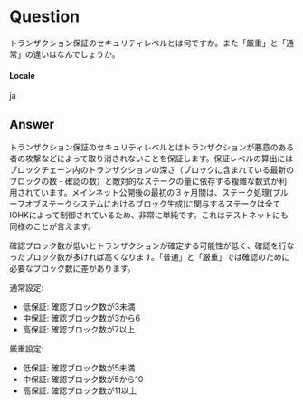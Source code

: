 # Question
トランザクション保証のセキュリティレベルとは何ですか。また「厳重」と「通常」の違いはなんでしょうか。
#### Locale
ja
## Answer
トランザクション保証のセキュリティレベルとはトランザクションが悪意のある者の攻撃などによって取り消されないことを保証します。保証レベルの算出にはブロックチェーン内のトランザクションの深さ（ブロックに含まれている最新のブロックの数 - 確認の数）と敵対的なステークの量に依存する複雑な数式が利用されています。メインネット公開後の最初の３ヶ月間は、ステーク処理(プルーフオブステークシステムにおけるブロック生成)に関与するステークは全てIOHKによって制御されているため、非常に単純です。これはテストネットにも同様のことが言えます。

確認ブロック数が低いとトランザクションが確定する可能性が低く、確認を行なったブロック数が多ければ高くなります。「普通」と「厳重」では確認のために必要なブロック数に差があります。

通常設定:
* 低保証: 確認ブロック数が3未満
* 中保証: 確認ブロック数が3から6
* 高保証: 確認ブロック数が7以上

厳重設定:
* 低保証: 確認ブロック数が5未満
* 中保証: 確認ブロック数が5から10
* 高保証: 確認ブロック数が11以上